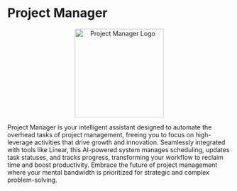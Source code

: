 # Project Manager

<p align="center">
    <img src="https://vivek-public-cdn.s3.us-west-2.amazonaws.com/project-manager.png" alt="Project Manager Logo" width="200" height="200">
</p>

Project Manager is your intelligent assistant designed to automate the overhead tasks of project management, freeing you to focus on high-leverage activities that drive growth and innovation. Seamlessly integrated with tools like Linear, this AI-powered system manages scheduling, updates task statuses, and tracks progress, transforming your workflow to reclaim time and boost productivity. Embrace the future of project management where your mental bandwidth is prioritized for strategic and complex problem-solving.

